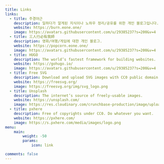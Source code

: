 ```yaml
---
title: Links
links:
  - title: 주경야근
    description: 일하다가 알게된 지식이나 노하우 정리/공유를 위한 개인 블로그입니다.
    website: https://burn.eone.one/
    image: https://avatars.githubusercontent.com/u/29385237?s=200&v=4
  - title: 三人行必有我師
    description: 영화/여행/게임에 대한 개인 블로그.
    website: https://popcorn.eone.one/
    image: https://avatars.githubusercontent.com/u/29385237?s=200&v=4
  - title: HUGO
    description: The world’s fastest framework for building websites.
    website: https://gohugo.io/
    image: https://avatars.githubusercontent.com/u/29385237?s=200&v=4
  - title: Free SVG
    description: Download and upload SVG images with CC0 public domain license.
    website: https://freesvg.org/
    image: https://freesvg.org/img/svg_logo.png
  - title: Unsplash
    description: The internet’s source of freely-usable images.
    website: https://unsplash.com/
    image: https://res.cloudinary.com/crunchbase-production/image/upload/c_lpad,h_256,w_256,f_auto,q_auto:eco,dpr_1/tbvbvipimh2camf5nb2q
  - title: pxhere
    description: Free of copyrights under CC0. Do whatever you want. 
    website: https://pxhere.com/
    image: https://s.pxhere.com/media/images/logo.png
menu:
    main: 
        weight: -50
        params:
            icon: link

comments: false
---
```


